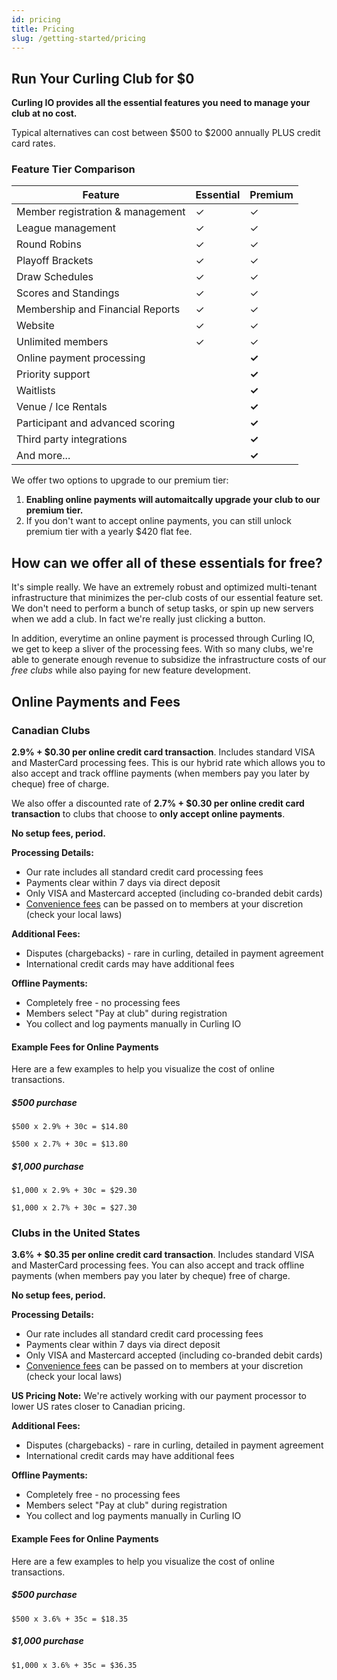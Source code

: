 ```yaml
---
id: pricing
title: Pricing
slug: /getting-started/pricing
---
```


## Run Your Curling Club for $0

**Curling IO provides all the essential features you need to manage your club at no cost.**

Typical alternatives can cost between $500 to $2000 annually PLUS credit card rates.

### Feature Tier Comparison

| Feature | Essential | Premium |
|---------|------|-------------|
| Member registration & management | ✓ | ✓ |
| League management | ✓ | ✓ |
| Round Robins | ✓ | ✓ |
| Playoff Brackets | ✓ | ✓ |
| Draw Schedules | ✓ | ✓ |
| Scores and Standings | ✓ | ✓ |
| Membership and Financial Reports | ✓ | ✓ |
| Website | ✓ | ✓ |
| Unlimited members | ✓ | ✓ |
| Online payment processing | | **✓** |
| Priority support | | **✓** |
| Waitlists | | **✓** |
| Venue / Ice Rentals | | **✓** |
| Participant and advanced scoring | | **✓** |
| Third party integrations | | **✓** |
| And more... | | **✓** |

We offer two options to upgrade to our premium tier:

1. **Enabling online payments will automaitcally upgrade your club to our premium tier.**
2. If you don't want to accept online payments, you can still unlock premium tier with a yearly $420 flat fee.

## How can we offer all of these essentials for free?

It's simple really. We have an extremely robust and optimized multi-tenant infrastructure that minimizes the per-club costs of our essential feature set.
We don't need to perform a bunch of setup tasks, or spin up new servers when we add a club. In fact we're really just clicking a button.

In addition, everytime an online payment is processed through Curling IO, we get to keep a sliver of the processing fees.
With so many clubs, we're able to generate enough revenue to subsidize the infrastructure costs of our *free clubs* while also paying for new feature development.

## Online Payments and Fees

### Canadian Clubs

**2.9% + $0.30 per online credit card transaction**. Includes standard VISA and MasterCard processing fees.
This is our hybrid rate which allows you to also accept and track offline payments (when members pay you later by cheque) free of charge.

We also offer a discounted rate of **2.7% + $0.30 per online credit card transaction** to clubs that choose to **only accept online payments**.

**No setup fees, period.**

**Processing Details:**
- Our rate includes all standard credit card processing fees
- Payments clear within 7 days via direct deposit
- Only VISA and Mastercard accepted (including co-branded debit cards)
- [Convenience fees](/docs/club-management/settings#convenience-fee--surcharge) can be passed on to members at your discretion (check your local laws)

**Additional Fees:**
- Disputes (chargebacks) - rare in curling, detailed in payment agreement
- International credit cards may have additional fees

**Offline Payments:**
- Completely free - no processing fees
- Members select "Pay at club" during registration
- You collect and log payments manually in Curling IO


#### Example Fees for Online Payments

Here are a few examples to help you visualize the cost of online transactions.

##### $500 purchase

`$500 x 2.9% + 30c = $14.80`

`$500 x 2.7% + 30c = $13.80`

##### $1,000 purchase

`$1,000 x 2.9% + 30c = $29.30`

`$1,000 x 2.7% + 30c = $27.30`


### Clubs in the United States

**3.6% + $0.35 per online credit card transaction**. Includes standard VISA and MasterCard processing fees.
You can also accept and track offline payments (when members pay you later by cheque) free of charge.

**No setup fees, period.**

**Processing Details:**
- Our rate includes all standard credit card processing fees
- Payments clear within 7 days via direct deposit
- Only VISA and Mastercard accepted (including co-branded debit cards)
- [Convenience fees](/docs/club-management/settings#convenience-fee--surcharge) can be passed on to members at your discretion (check your local laws)

**US Pricing Note:**
We're actively working with our payment processor to lower US rates closer to Canadian pricing.

**Additional Fees:**
- Disputes (chargebacks) - rare in curling, detailed in payment agreement
- International credit cards may have additional fees

**Offline Payments:**
- Completely free - no processing fees
- Members select "Pay at club" during registration
- You collect and log payments manually in Curling IO

#### Example Fees for Online Payments

Here are a few examples to help you visualize the cost of online transactions.

##### $500 purchase

`$500 x 3.6% + 35c = $18.35`

##### $1,000 purchase

`$1,000 x 3.6% + 35c = $36.35`

